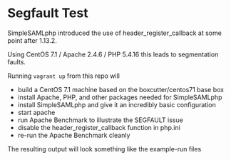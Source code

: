 # Segfault Test

SimpleSAMLphp introduced the use of header_register_callback at some point after 1.13.2.

Using CentOS 7.1 / Apache 2.4.6 / PHP 5.4.16  this leads to segmentation faults.

Running ```vagrant up``` from this repo will 
* build a CentOS 7.1 machine based on the boxcutter/centos71 base box
* install Apache, PHP, and other packages needed for SimpleSAMLphp
* install SimpleSAMLphp and give it an incredibly basic configuration
* start apache
* run Apache Benchmark to illustrate the SEGFAULT issue
* disable the header_register_callback function in php.ini
* re-run the Apache Benchmark cleanly

The resulting output will look something like the example-run files


